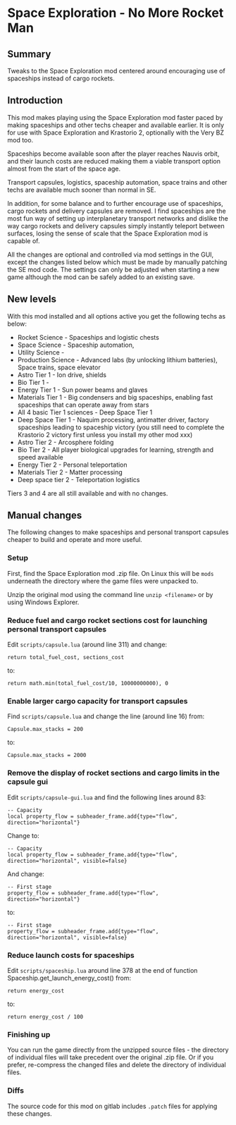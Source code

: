 Space Exploration - No More Rocket Man
======================================

Summary
-------

Tweaks to the Space Exploration mod centered around encouraging use of spaceships instead of cargo rockets.

Introduction
------------

This mod makes playing using the Space Exploration mod faster paced by making spaceships and other techs
cheaper and available earlier. It is only for use with Space Exploration and Krastorio 2, optionally with the Very BZ mod too.

Spaceships become available soon after the player reaches Nauvis orbit, and their launch costs 
are reduced making them a viable transport option almost from the start of the space age.

Transport capsules, logistics, spaceship automation, space trains and other techs are available much sooner than normal in SE.

In addition, for some balance and to further encourage use of spaceships, cargo rockets and delivery capsules are removed. I find spaceships are the most fun way of setting up interplanetary transport networks and dislike the way cargo rockets and delivery 
capsules simply instantly teleport between surfaces, losing the sense of scale that the Space Exploration mod is capable of.

All the changes are optional and controlled via mod settings in the GUI, except the changes listed below which must be
made by manually patching the SE mod code. The settings can only be adjusted when starting a new game although the 
mod can be safely added to an existing save.

New levels
----------

With this mod installed and all options active you get the following techs as below:

- Rocket Science - Spaceships and logistic chests
- Space Science - Spaceship automation, 
- Utility Science -
- Production Science - Advanced labs (by unlocking lithium batteries), Space trains, space elevator
- Astro Tier 1 - Ion drive, shields
- Bio Tier 1 -
- Energy Tier 1 - Sun power beams and glaves
- Materials Tier 1 - Big condensers and big spaceships, enabling fast spaceships that can operate away from stars
- All 4 basic Tier 1 sciences - Deep Space Tier 1
- Deep Space Tier 1 - Naquim processing, antimatter driver, factory spaceships leading to spaceship victory
(you still need to complete the Krastorio 2 victory first unless you install my other mod xxx)
- Astro Tier 2 - Arcosphere folding
- Bio Tier 2 - All player biological upgrades for learning, strength and speed available
- Energy Tier 2 - Personal teleportation
- Materials Tier 2 - Matter processing
- Deep space tier 2 - Teleportation logistics

Tiers 3 and 4 are all still available and with no changes.

Manual changes
--------------

The following changes to make spaceships and personal transport capsules cheaper to build and operate and more useful.

### Setup

First, find the Space Exploration mod .zip file.
On Linux this will be `mods` underneath the directory where the game files were unpacked to.

Unzip the original mod using the command line `unzip <filename>` or by using Windows Explorer.

### Reduce fuel and cargo rocket sections cost for launching personal transport capsules

Edit `scripts/capsule.lua` (around line 311) and change:

    return total_fuel_cost, sections_cost

to:

    return math.min(total_fuel_cost/10, 10000000000), 0

### Enable larger cargo capacity for transport capsules

Find `scripts/capsule.lua` and change the line (around line 16) from:

    Capsule.max_stacks = 200

to:

    Capsule.max_stacks = 2000

### Remove the display of rocket sections and cargo limits in the capsule gui

Edit `scripts/capsule-gui.lua` and find the following lines around 83:

    -- Capacity
    local property_flow = subheader_frame.add{type="flow", direction="horizontal"}

Change to:

    -- Capacity
    local property_flow = subheader_frame.add{type="flow", direction="horizontal", visible=false}

And change:

    -- First stage
    property_flow = subheader_frame.add{type="flow", direction="horizontal"}

to:

    -- First stage
    property_flow = subheader_frame.add{type="flow", direction="horizontal", visible=false}

### Reduce launch costs for spaceships

Edit ``scripts/spaceship.lua`` around line 378 at the end of function Spaceship.get_launch_energy_cost() from:

    return energy_cost

to:

    return energy_cost / 100

### Finishing up

You can run the game directly from the unzipped source files - the directory of individual files will take precedent over the original .zip file. Or if you prefer, re-compress the changed files and delete the directory of individual files.

### Diffs

The source code for this mod on gitlab includes `.patch` files for applying these changes.
